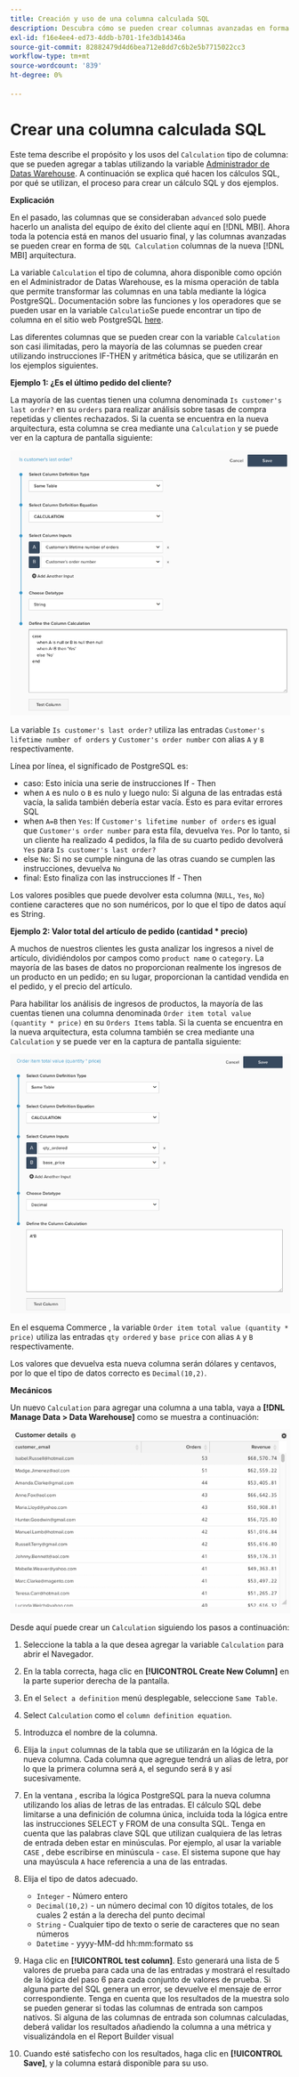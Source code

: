 ```yaml
---
title: Creación y uso de una columna calculada SQL
description: Descubra cómo se pueden crear columnas avanzadas en forma de columnas de cálculo SQL en la nueva arquitectura de MBI.
exl-id: f16e4ee4-ed73-4ddb-b701-1fe3db14346a
source-git-commit: 82882479d4d6bea712e8dd7c6b2e5b7715022cc3
workflow-type: tm+mt
source-wordcount: '839'
ht-degree: 0%

---
```


# Crear una columna calculada SQL

Este tema describe el propósito y los usos del `Calculation` tipo de columna: que se pueden agregar a tablas utilizando la variable [Administrador de Datas Warehouse](../data-warehouse-mgr/tour-dwm.md). A continuación se explica qué hacen los cálculos SQL, por qué se utilizan, el proceso para crear un cálculo SQL y dos ejemplos.

**Explicación**

En el pasado, las columnas que se consideraban `advanced` solo puede hacerlo un analista del equipo de éxito del cliente aquí en [!DNL MBI]. Ahora toda la potencia está en manos del usuario final, y las columnas avanzadas se pueden crear en forma de `SQL Calculation` columnas de la nueva [!DNL MBI] arquitectura.

La variable `Calculation` el tipo de columna, ahora disponible como opción en el Administrador de Datas Warehouse, es la misma operación de tabla que permite transformar las columnas en una tabla mediante la lógica PostgreSQL. Documentación sobre las funciones y los operadores que se pueden usar en la variable `Calculatio`Se puede encontrar un tipo de columna en el sitio web PostgreSQL [here](https://www.postgresql.org/docs/9.6/static/functions.html).

Las diferentes columnas que se pueden crear con la variable `Calculation` son casi ilimitadas, pero la mayoría de las columnas se pueden crear utilizando instrucciones IF-THEN y aritmética básica, que se utilizarán en los ejemplos siguientes.

**Ejemplo 1: ¿Es el último pedido del cliente?**

La mayoría de las cuentas tienen una columna denominada `Is customer's last order?` en su `orders` para realizar análisis sobre tasas de compra repetidas y clientes rechazados. Si la cuenta se encuentra en la nueva arquitectura, esta columna se crea mediante una `Calculation` y se puede ver en la captura de pantalla siguiente:

![](../../assets/Is_customer_s_last_order.png)

La variable `Is customer's last order?` utiliza las entradas `Customer's lifetime number of orders` y `Customer's order number` con alias `A` y `B` respectivamente.

Línea por línea, el significado de PostgreSQL es:

* caso: Esto inicia una serie de instrucciones If - Then
* when `A` es nulo o `B` es nulo y luego nulo: Si alguna de las entradas está vacía, la salida también debería estar vacía. Esto es para evitar errores SQL
* when `A=B` then `Yes`: If `Customer's lifetime number of orders` es igual que `Customer's order number` para esta fila, devuelva `Yes`. Por lo tanto, si un cliente ha realizado 4 pedidos, la fila de su cuarto pedido devolverá `Yes` para `Is customer's last order?`
* else `No`: Si no se cumple ninguna de las otras cuando se cumplen las instrucciones, devuelva `No`
* final: Esto finaliza con las instrucciones If - Then

Los valores posibles que puede devolver esta columna (`NULL`, `Yes`, `No`) contiene caracteres que no son numéricos, por lo que el tipo de datos aquí es String.

**Ejemplo 2: Valor total del artículo de pedido (cantidad * precio)**

A muchos de nuestros clientes les gusta analizar los ingresos a nivel de artículo, dividiéndolos por campos como `product name` o `category`. La mayoría de las bases de datos no proporcionan realmente los ingresos de un producto en un pedido; en su lugar, proporcionan la cantidad vendida en el pedido, y el precio del artículo.

Para habilitar los análisis de ingresos de productos, la mayoría de las cuentas tienen una columna denominada `Order item total value (quantity * price)` en su `Orders Items` tabla. Si la cuenta se encuentra en la nueva arquitectura, esta columna también se crea mediante una `Calculation` y se puede ver en la captura de pantalla siguiente:

![](../../assets/Order_item_total_value.png)

En el esquema Commerce , la variable `Order item total value (quantity * price)` utiliza las entradas `qty ordered` y `base price` con alias `A` y `B` respectivamente.

Los valores que devuelva esta nueva columna serán dólares y centavos, por lo que el tipo de datos correcto es `Decimal(10,2)`.

**Mecánicos**

Un nuevo `Calculation` para agregar una columna a una tabla, vaya a **[!DNL Manage Data > Data Warehouse]** como se muestra a continuación:

![](../../assets/blobid2.png)

Desde aquí puede crear un `Calculation` siguiendo los pasos a continuación:

1. Seleccione la tabla a la que desea agregar la variable `Calculation` para abrir el Navegador.
1. En la tabla correcta, haga clic en **[!UICONTROL Create New Column]** en la parte superior derecha de la pantalla.
1. En el `Select a definition` menú desplegable, seleccione `Same Table`.
1. Select `Calculation` como el `column definition equation`.
1. Introduzca el nombre de la columna.
1. Elija la `input` columnas de la tabla que se utilizarán en la lógica de la nueva columna. Cada columna que agregue tendrá un alias de letra, por lo que la primera columna será `A`, el segundo será `B` y así sucesivamente.
1. En la ventana , escriba la lógica PostgreSQL para la nueva columna utilizando los alias de letras de las entradas. El cálculo SQL debe limitarse a una definición de columna única, incluida toda la lógica entre las instrucciones SELECT y FROM de una consulta SQL. Tenga en cuenta que las palabras clave SQL que utilizan cualquiera de las letras de entrada deben estar en minúsculas. Por ejemplo, al usar la variable `CASE` , debe escribirse en minúscula - `case`. El sistema supone que hay una mayúscula `A` hace referencia a una de las entradas.
1. Elija el tipo de datos adecuado.
   * `Integer` - Número entero
   * `Decimal(10,2)` - un número decimal con 10 dígitos totales, de los cuales 2 están a la derecha del punto decimal
   * `String` - Cualquier tipo de texto o serie de caracteres que no sean números
   * `Datetime` - yyyy-MM-dd hh:mm:formato ss

1. Haga clic en **[!UICONTROL test column]**. Esto generará una lista de 5 valores de prueba para cada una de las entradas y mostrará el resultado de la lógica del paso 6 para cada conjunto de valores de prueba. Si alguna parte del SQL genera un error, se devuelve el mensaje de error correspondiente. Tenga en cuenta que los resultados de la muestra solo se pueden generar si todas las columnas de entrada son campos nativos. Si alguna de las columnas de entrada son columnas calculadas, deberá validar los resultados añadiendo la columna a una métrica y visualizándola en el Report Builder visual
1. Cuando esté satisfecho con los resultados, haga clic en **[!UICONTROL Save]**, y la columna estará disponible para su uso.
